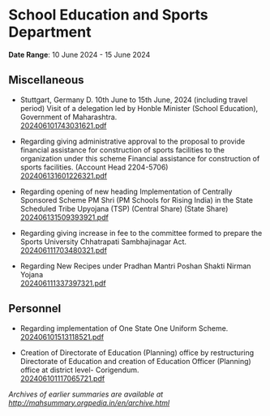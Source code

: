 # School Education and Sports Department

**Date Range**: 10 June 2024 - 15 June 2024


## Miscellaneous
- Stuttgart, Germany D. 10th June to 15th June, 2024 (including travel period) Visit of a delegation led by Honble Minister (School Education), Government of Maharashtra.\
  [202406101743031621.pdf](https://gr.maharashtra.gov.in/Site/Upload/Government%20Resolutions/English/202406101743031621.pdf)

- Regarding giving administrative approval to the proposal to provide financial assistance for construction of sports facilities to the organization under this scheme Financial assistance for construction of sports facilities. (Account Head 2204-5706)\
  [202406131601226321.pdf](https://gr.maharashtra.gov.in/Site/Upload/Government%20Resolutions/English/202406131601226321.pdf)

- Regarding opening of new heading Implementation of Centrally Sponsored Scheme PM Shri (PM Schools for Rising India) in the State Scheduled Tribe Upyojana (TSP) (Central Share) (State Share)\
  [202406131509393921.pdf](https://gr.maharashtra.gov.in/Site/Upload/Government%20Resolutions/English/202406131509393921.pdf)

- Regarding giving increase in fee to the committee formed to prepare the Sports University Chhatrapati Sambhajinagar Act.\
  [202406111703480321.pdf](https://gr.maharashtra.gov.in/Site/Upload/Government%20Resolutions/English/202406111703480321.pdf)

- Regarding New Recipes under Pradhan Mantri Poshan Shakti Nirman Yojana\
  [202406111337397321.pdf](https://gr.maharashtra.gov.in/Site/Upload/Government%20Resolutions/English/202406111337397321.pdf)

## Personnel
- Regarding implementation of One State One Uniform Scheme.\
  [202406101513118521.pdf](https://gr.maharashtra.gov.in/Site/Upload/Government%20Resolutions/English/202406101513118521.pdf)

- Creation of Directorate of Education (Planning) office by restructuring Directorate of Education and creation of Education Officer (Planning) office at district level-  Corigendum.\
  [202406101117065721.pdf](https://gr.maharashtra.gov.in/Site/Upload/Government%20Resolutions/English/202406101117065721.pdf)


*Archives of earlier summaries are available at http://mahsummary.orgpedia.in/en/archive.html*